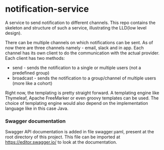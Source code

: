 # notification-service
A service to send notification to different channels. This repo contains the skeleton and structure of such a service,
illustrating the LLD(low level design).

There can be multiple channels on which notifications can be sent. As of now there are three channels namely - email, slack and in app.
Each channel has its own client to do the communication with the actual provider.
Each client has two methods:
* send - sends the notification to a single or multiple users (not a predefined group)
* broadcast - sends the notification to a group/channel of multiple users (more like a cohort)

Right now, the templating is pretty straight forward. A templating engine like
Thymeleaf, Apache FreeMarker or even groovy templates can be used. The choice of templating engine
would also depend on the implementation language like in this case Java.

### Swagger documentation 
Swagger API documentation is added in file swagger.yaml, present at the root directory of this project. 
This file can be imported at https://editor.swagger.io/ to look at the documentation.